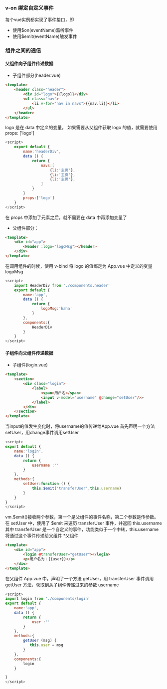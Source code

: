 ### v-on 绑定自定义事件
每个vue实例都实现了事件接口，即
* 使用$on(eventName)监听事件
* 使用$emit(eventName)触发事件

### 组件之间的通信
#### 父组件向子组件传递数据
* 子组件部分(header.vue)
```html
<template>
    <header class="header">
        <div id="logo">{{logo}}</div>
        <ul class="nav">
            <li v-for="nav in navs">{{nav.li}}</li>
        </ul>
    </header>
</template>
```
logo 是在 data 中定义的变量。
如果需要从父组件获取 logo 的值，就需要使用 props: ['logo']
```javascript
<script>
    export default {
        name:'headerDiv',
        data () {
            return {
                navs:[
                    {li:'主页'},
                    {li:'主页'},
                    {li:'主页'},
                ]
            }
        }
        props:['logo']
    }
</script>
```
在 props 中添加了元素之后，就不需要在 data 中再添加变量了
* 父组件部分：
```html
<template>
    <div id="app">
        <Header :logo="logoMsg"></header>
    </div>
</template>

```
在调用组件的时候，使用 v-bind 将 logo 的值绑定为 App.vue 中定义的变量 logoMsg
```javascript
<script>
    import HeaderDiv from './components.header'
    export default {
        name:'app',
        data () {
            return {
                logoMsg:'haha'
            }
        },
        components:{
            HeaderDiv
        }
    }
</script>

```
#### 子组件向父组件传递数据

* 子组件(login.vue)

```html
<template>
    <section>
        <div class="login">
            <label>
                <span>用户名</span>
                <input v-model="username" @change="setUser"/>>
            </label>
        </div>
    </section>
</template>
```
当input的值发生变化时，将username的值传递给App.vue
首先声明一个方法setUser，用change事件调用setUser
```javascript
<script>
export default {
    name:'login',
    data () {
        return {
            username :''
        }
    },
    methods:{
        setUser:function () {
            this.$emit('transferUser',this.username)
        }
    }
}
</script>
```
vm.\$emit()接收两个参数，第一个是父组件的事件名称，第二个参数是传参数。
在 setUser 中，使用了 $emit 来遍历 transferUser 事件，并返回 this.username
其中 transferUser 是一个自定义的事件，功能类似于一个中转，this.username 将通过这个事件传递给父组件 
*父组件
```html
<template>
    <div id="app">
        <login @transferUser="getUser"></login>
        <p>用户名为：{{user}}</p>
    </div>
</template>
```
在父组件 App.vue 中，声明了一个方法 getUser，用 transferUser 事件调用 getUser 方法，获取到从子组件传递过来的参数 username
```javascript
<script>
import login from './components/login'
export default {
    name:'app',
    data () {
        return {
            user :''
        }
    },
    methods:{
        getUser (msg) {
           this.user = msg
        }
    },
    components:{
        login
    }

}
</script>
```